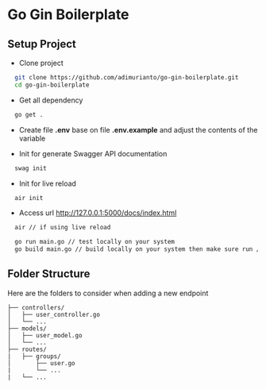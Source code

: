 # Go Gin Boilerplate

## Setup Project

- Clone project

```bash
  git clone https://github.com/adimurianto/go-gin-boilerplate.git
  cd go-gin-boilerplate
```

- Get all dependency

```bash
  go get .
```

- Create file **.env** base on file **.env.example** and adjust the contents of the variable

-  Init for generate Swagger API documentation

```bash
  swag init
```

-  Init for live reload

```bash
  air init
```

- Access url http://127.0.0.1:5000/docs/index.html

```bash
  air // if using live reload

  go run main.go // test locally on your system
  go build main.go // build locally on your system then make sure run /main.exe or /main
```

## Folder Structure
Here are the folders to consider when adding a new endpoint

```
├── controllers/
│   ├── user_controller.go
│   └── ...
├── models/
│   ├── user_model.go
│   └── ...
├── routes/
|   ├── groups/
│       ├── user.go
|       └── ...
|   └── ...
```
